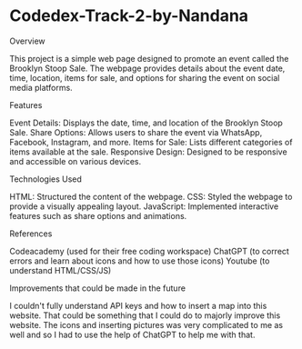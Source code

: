 # Codedex-Track-2-by-Nandana

Overview

This project is a simple web page designed to promote an event called the Brooklyn Stoop Sale. The webpage provides details about the event date, time, location, items for sale, and options for sharing the event on social media platforms.

Features

Event Details: Displays the date, time, and location of the Brooklyn Stoop Sale.
Share Options: Allows users to share the event via WhatsApp, Facebook, Instagram, and more.
Items for Sale: Lists different categories of items available at the sale.
Responsive Design: Designed to be responsive and accessible on various devices.

Technologies Used

HTML: Structured the content of the webpage.
CSS: Styled the webpage to provide a visually appealing layout.
JavaScript: Implemented interactive features such as share options and animations.

References

Codeacademy (used for their free coding workspace)
ChatGPT (to correct errors and learn about icons and how to use those icons) 
Youtube (to understand HTML/CSS/JS) 

Improvements that could be made in the future

I couldn't fully understand API keys and how to insert a map into this website. That could be something that I could do to majorly improve this website. The icons and inserting pictures was very complicated to me as well and so I had to use the help of ChatGPT to help me with that.
